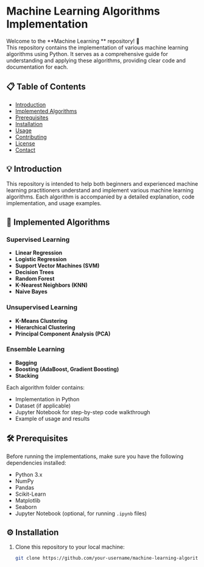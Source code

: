 # Machine Learning Algorithms Implementation

Welcome to the **Machine Learning ** repository! 🚀  
This repository contains the implementation of various machine learning algorithms using Python. It serves as a comprehensive guide for understanding and applying these algorithms, providing clear code and documentation for each.

## 📋 Table of Contents

- [Introduction](#introduction)
- [Implemented Algorithms](#implemented-algorithms)
- [Prerequisites](#prerequisites)
- [Installation](#installation)
- [Usage](#usage)
- [Contributing](#contributing)
- [License](#license)
- [Contact](#contact)

## 💡 Introduction

This repository is intended to help both beginners and experienced machine learning practitioners understand and implement various machine learning algorithms. Each algorithm is accompanied by a detailed explanation, code implementation, and usage examples.

## 🧠 Implemented Algorithms

### Supervised Learning
- **Linear Regression**
- **Logistic Regression**
- **Support Vector Machines (SVM)**
- **Decision Trees**
- **Random Forest**
- **K-Nearest Neighbors (KNN)**
- **Naive Bayes**

### Unsupervised Learning
- **K-Means Clustering**
- **Hierarchical Clustering**
- **Principal Component Analysis (PCA)**

### Ensemble Learning
- **Bagging**
- **Boosting (AdaBoost, Gradient Boosting)**
- **Stacking**

Each algorithm folder contains:
- Implementation in Python
- Dataset (if applicable)
- Jupyter Notebook for step-by-step code walkthrough
- Example of usage and results

## 🛠 Prerequisites

Before running the implementations, make sure you have the following dependencies installed:

- Python 3.x
- NumPy
- Pandas
- Scikit-Learn
- Matplotlib
- Seaborn
- Jupyter Notebook (optional, for running `.ipynb` files)

## ⚙️ Installation

1. Clone this repository to your local machine:
   ```bash
   git clone https://github.com/your-username/machine-learning-algorithms.git
